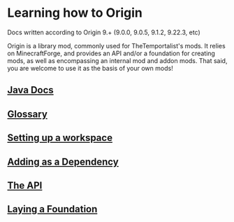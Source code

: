 Learning how to Origin
==========================

Docs written according to Origin 9.+ (9.0.0, 9.0.5, 9.1.2, 9.22.3, etc)

Origin is a library mod, commonly used for TheTemportalist's mods. It relies on MinecraftForge, and provides an API and/or a foundation for creating mods, as well as encompassing an internal mod and addon mods.
That said, you are welcome to use it as the basis of your own mods!

[Java Docs]()
--------------------

[Glossary][]
--------------------

[Setting up a workspace](http://mcforge.readthedocs.org/en/latest/gettingstarted/)
--------------------

[Adding as a Dependency][]
--------------------

[The API][]
--------------------

[Laying a Foundation][]
--------------------

[Glossary]: glossary/index.md "The Glossary"
[Adding as a Dependency]: setup/index.md "Setup"
[The API]: api/index.md "Application Programming Interface"
[Laying a Foundation]: foundation/index.md "Coding with Foundation"
